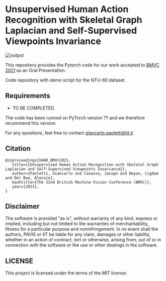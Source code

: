 # Unsupervised Human Action Recognition with Skeletal Graph Laplacian and Self-Supervised Viewpoints Invariance

<img src="./pipeline.png" alt="output"/>

This repository provides the Pytorch code for our work accepted to [BMVC 2021](https://www.bmvc2021.com/) as an Oral Presentation.

Code repository with demo script for the NTU-60 dataset.

## Requirements
+ TO BE COMPLETED.

The code has been runned on PyTorch version ?? and we therefore recommend this version.

For any questions, feel free to contact giancarlo.paoletti@iit.it

## Citation
 ```
@inproceedings{UHAR_BMVC2021,
    title={{Unsupervised Human Action Recognition with Skeletal Graph Laplacian and Self-Supervised Viewpoints Invariance}},
    author={Paoletti, Giancarlo and Cavazza, Jacopo and Beyan, Cigdem and Del Bue, Alessio},
    booktitle={The 32nd British Machine Vision Conference (BMVC)},
    year={2021},
}
 ```

## Disclaimer
The software is provided "as is", without warranty of any kind, express or implied, including but not limited to the warranties of merchantability, fitness for a particular purpose and noninfringement. In no event shall the authors, PAVIS or IIT be liable for any claim, damages or other liability, whether in an action of contract, tort or otherwise, arising from, out of or in connection with the software or the use or other dealings in the software.

## LICENSE
This project is licensed under the terms of the MIT license.


